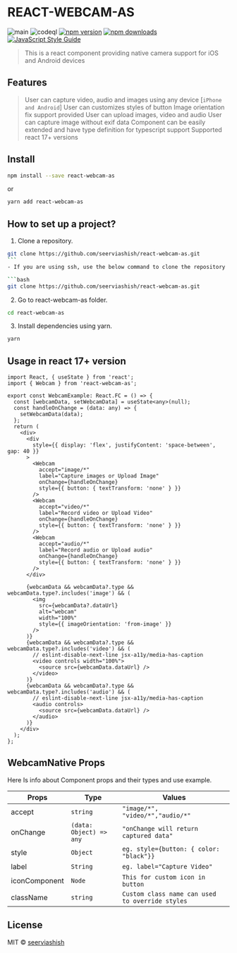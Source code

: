 # REACT-WEBCAM-AS

![main](https://github.com/seerviashish/react-webcam-as/actions/workflows/main.yml/badge.svg) ![codeql](https://github.com/seerviashish/react-webcam-as/actions/workflows/codeql.yml/badge.svg) [![npm version](https://badgen.net/npm/v/react-webcam-as)](https://npm.im/react-webcam-as) [![npm downloads](https://badgen.net/npm/dm/react-webcam-as)](https://npm.im/react-webcam-as) [![JavaScript Style Guide](https://img.shields.io/badge/code_style-standard-brightgreen.svg)](https://standardjs.com)

> This is a react component providing native camera support for iOS and Android devices

## Features

> User can capture video, audio and images using any device [`iPhone and Android`]
> User can customizes styles of button
> Image orientation fix support provided
> User can upload images, video and audio
> User can capture image without exif data
> Component can be easily extended and have type definition for typescript support
> Supported react 17+ versions

## Install

```bash
npm install --save react-webcam-as
```

or

```bash
yarn add react-webcam-as
```

## How to set up a project?

1. Clone a repository.

````bash
git clone https://github.com/seerviashish/react-webcam-as.git
```
- If you are using ssh, use the below command to clone the repository

```bash
git clone https://github.com/seerviashish/react-webcam-as.git
````

2. Go to react-webcam-as folder.

```bash
cd react-webcam-as
```

3. Install dependencies using yarn.

```bash
yarn
```

## Usage in react 17+ version

```tsx
import React, { useState } from 'react';
import { Webcam } from 'react-webcam-as';

export const WebcamExample: React.FC = () => {
  const [webcamData, setWebcamData] = useState<any>(null);
  const handleOnChange = (data: any) => {
    setWebcamData(data);
  };
  return (
    <div>
      <div
        style={{ display: 'flex', justifyContent: 'space-between', gap: 40 }}
      >
        <Webcam
          accept="image/*"
          label="Capture images or Upload Image"
          onChange={handleOnChange}
          style={{ button: { textTransform: 'none' } }}
        />
        <Webcam
          accept="video/*"
          label="Record video or Upload Video"
          onChange={handleOnChange}
          style={{ button: { textTransform: 'none' } }}
        />
        <Webcam
          accept="audio/*"
          label="Record audio or Upload audio"
          onChange={handleOnChange}
          style={{ button: { textTransform: 'none' } }}
        />
      </div>

      {webcamData && webcamData?.type && webcamData.type?.includes('image') && (
        <img
          src={webcamData?.dataUrl}
          alt="webcam"
          width="100%"
          style={{ imageOrientation: 'from-image' }}
        />
      )}
      {webcamData && webcamData?.type && webcamData.type?.includes('video') && (
        // eslint-disable-next-line jsx-a11y/media-has-caption
        <video controls width="100%">
          <source src={webcamData.dataUrl} />
        </video>
      )}
      {webcamData && webcamData?.type && webcamData.type?.includes('audio') && (
        // eslint-disable-next-line jsx-a11y/media-has-caption
        <audio controls>
          <source src={webcamData.dataUrl} />
        </audio>
      )}
    </div>
  );
};
```

## WebcamNative Props

Here Is info about Component props and their types and use example.

| Props         | Type                    | Values                                          |
| ------------- | ----------------------- | ----------------------------------------------- |
| accept        | `string`                | `"image/*", "video/*","audio/*"`                |
| onChange      | `(data: Object) => any` | `"onChange will return captured data"`          |
| style         | `Object`                | `eg. style={button: { color: "black"}}`         |
| label         | `String`                | `eg. label="Capture Video"`                     |
| iconComponent | `Node`                  | `This for custom icon in button`                |
| className     | `string`                | `Custom class name can used to override styles` |

## License

MIT © [seerviashish](https://github.com/seerviashish)
